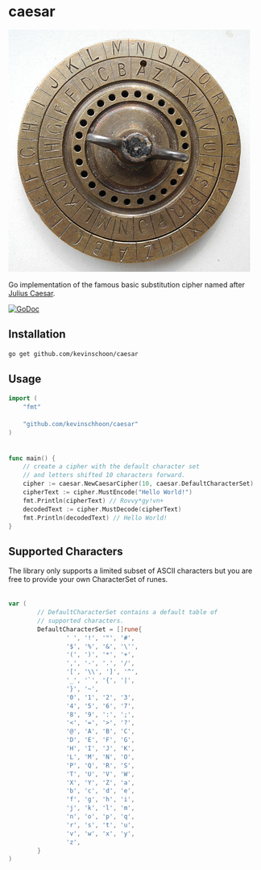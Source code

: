 # caesar

![Cipher Disk](image/disk.jpg)

Go implementation of the famous basic substitution cipher named after [Julius Caesar](https://en.wikipedia.org/wiki/Caesar_cipher).

[![GoDoc](https://godoc.org/github.com/caesar/caesar?status.svg)](https://godoc.org/github.com/kevinschoon/caesar)

## Installation


```bash
go get github.com/kevinschoon/caesar
```

## Usage

```go
import (
    "fmt"

    "github.com/kevinschhoon/caesar"
)


func main() {
	// create a cipher with the default character set
	// and letters shifted 10 characters forward.
	cipher := caesar.NewCaesarCipher(10, caesar.DefaultCharacterSet)
	cipherText := cipher.MustEncode("Hello World!")
	fmt.Println(cipherText) // Rovvy*gy!vn+
	decodedText := cipher.MustDecode(cipherText)
	fmt.Println(decodedText) // Hello World!
}
```

## Supported Characters

The library only supports a limited subset of ASCII characters but you are free to provide
your own CharacterSet of runes.

```go

var (
        // DefaultCharacterSet contains a default table of
        // supported characters.
        DefaultCharacterSet = []rune{
                ' ', '!', '"', '#',
                '$', '%', '&', '\'',
                '(', ')', '*', '+',
                ',', '-', '.', '/',
                '[', '\\', ']', '^',
                '_', '`', '{', '|',
                '}', '~',
                '0', '1', '2', '3',
                '4', '5', '6', '7',
                '8', '9', ':', ';',
                '<', '=', '>', '?',
                '@', 'A', 'B', 'C',
                'D', 'E', 'F', 'G',
                'H', 'I', 'J', 'K',
                'L', 'M', 'N', 'O',
                'P', 'Q', 'R', 'S',
                'T', 'U', 'V', 'W',
                'X', 'Y', 'Z', 'a',
                'b', 'c', 'd', 'e',
                'f', 'g', 'h', 'i',
                'j', 'k', 'l', 'm',
                'n', 'o', 'p', 'q',
                'r', 's', 't', 'u',
                'v', 'w', 'x', 'y',
                'z',
        }
)
```

